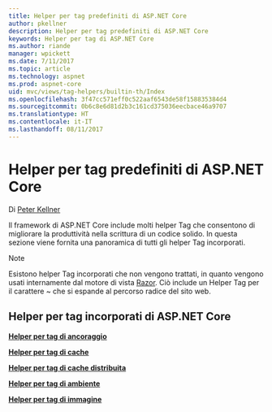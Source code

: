 ```yaml
---
title: Helper per tag predefiniti di ASP.NET Core
author: pkellner
description: Helper per tag predefiniti di ASP.NET Core
keywords: Helper per tag di ASP.NET Core
ms.author: riande
manager: wpickett
ms.date: 7/11/2017
ms.topic: article
ms.technology: aspnet
ms.prod: aspnet-core
uid: mvc/views/tag-helpers/builtin-th/Index
ms.openlocfilehash: 3f47cc571eff0c522aaf6543de58f158835384d4
ms.sourcegitcommit: 0b6c8e6d81d2b3c161cd375036eecbace46a9707
ms.translationtype: HT
ms.contentlocale: it-IT
ms.lasthandoff: 08/11/2017
---
```

# <a name="aspnet-core-built-in-tag-helpers"></a>Helper per tag predefiniti di ASP.NET Core

Di [Peter Kellner](http://peterkellner.net) 

Il framework di ASP.NET Core include molti helper Tag che consentono di migliorare la produttività nella scrittura di un codice solido. In questa sezione viene fornita una panoramica di tutti gli helper Tag incorporati.

> [!NOTE]
> Esistono helper Tag incorporati che non vengono trattati, in quanto vengono usati internamente dal motore di vista [Razor](xref:mvc/views/razor). Ciò include un Helper Tag per il carattere ~ che si espande al percorso radice del sito web.

## <a name="built-in-aspnet-core-tag-helpers"></a>Helper per tag incorporati di ASP.NET Core

**[Helper per tag di ancoraggio](xref:mvc/views/tag-helpers/builtin-th/AnchorTagHelper)**

**[Helper per tag di cache](xref:mvc/views/tag-helpers/builtin-th/CacheTagHelper)**

**[Helper per tag di cache distribuita](xref:mvc/views/tag-helpers/builtin-th/DistributedCacheTagHelper)**

**[Helper per tag di ambiente](xref:mvc/views/tag-helpers/builtin-th/EnvironmentTagHelper)**

[comment]: **[FormActionTagHelper](xref:mvc/views/tag-helpers/builtin-th/FormActionTagHelper)**

[comment]: **[FormTagTagHelper](xref:mvc/views/tag-helpers/builtin-th/FormTagHelper)**

**[Helper per tag di immagine](xref:mvc/views/tag-helpers/builtin-th/ImageTagHelper)**

[comment]: **[InputTagHelper](xref:mvc/views/tag-helpers/builtin-th/InputTagHelper)**

[comment]: **[LabelTagHelper](xref:mvc/views/tag-helpers/builtin-th/LabelTagHelper)**

[comment]: **[LinkTagHelper](xref:mvc/views/tag-helpers/builtin-th/LinkTagHelper)**

[comment]: **[OptionTagHelper](xref:mvc/views/tag-helpers/builtin-th/OptionTagHelper)**

[comment]: **[ScriptTagHelper](xref:mvc/views/tag-helpers/builtin-th/ScriptTagTagHelper)**

[comment]: **[SelectTagHelper](xref:mvc/views/tag-helpers/builtin-th/SelectTagTagHelper)**

[comment]: **[TextAreaTagHelper](xref:mvc/views/tag-helpers/builtin-th/TextAreaTagHelper)**

[comment]: **[ValidationMessageTagHelper](xref:mvc/views/tag-helpers/builtin-th/ValidationMessageTagHelper)**

[comment]: **[ValidationSummaryTagHelper](xref:mvc/views/tag-helpers/builtin-th/ValidationSummaryTagHelper)**  
  
  
<!--

## Additional Resources

REQUIRED These must be xref links, not relative, that is ../../
* [Client-Side Development](../../../client-side/index.md)

* [Tag Helpers](xref:mvc/views/tag-helpers/intro)
-->

